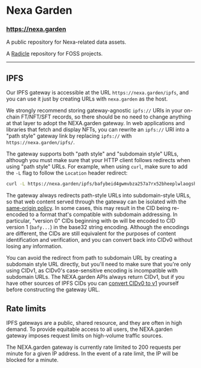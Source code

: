 # Nexa Garden

### https://nexa.garden

A public repository for Nexa-related data assets.

A [Radicle](https://radicle.xyz/) repository for FOSS projects.

---

## IPFS

Our IPFS gateway is accessible at the URL `https://nexa.garden/ipfs`, and you can use it just by creating URLs with `nexa.garden` as the host.

We strongly recommend storing gateway-agnostic `ipfs://` URIs in your on-chain FT/NFT/SFT records, so there should be no need to change anything at that layer to adopt the NEXA.garden gateway. In web applications and libraries that fetch and display NFTs, you can rewrite an `ipfs://` URI into a "path style" gateway link by replacing `ipfs://` with `https://nexa.garden/ipfs/`.

The gateway supports both "path style" and "subdomain style" URLs, although you must make sure that your HTTP client follows redirects when using "path style" URLs. For example, when using `curl`, make sure to add the `-L` flag to follow the `Location` header redirect:

```sh
curl -L https://nexa.garden/ipfs/bafybeid4gwmvbza257a7rx52bheeplwlaogshu4rgse3eaudfkfm7tx2my/hi-gateway.txt
```

The gateway always redirects path-style URLs into subdomain-style URLs, so that web content served through the gateway can be isolated with the [same-origin policy](https://en.wikipedia.org/wiki/Same-origin_policy). In some cases, this may result in the CID being re-encoded to a format that's compatible with subdomain addressing. In particular, "version 0" CIDs beginning with `Qm` will be encoded to CID version 1 (`bafy...`) in the base32 string encoding. Although the encodings are different, the CIDs are still equivalent for the purposes of content identification and verification, and you can convert back into CIDv0 without losing any information.

You can avoid the redirect from path to subdomain URL by creating a subdomain style URL directly, but you'll need to make sure that you're only using CIDv1, as CIDv0's case-sensitive encoding is incompatible with subdomain URLs. The NEXA.garden APIs always return CIDv1, but if you have other sources of IPFS CIDs you can [convert CIDv0 to v1](https://docs.ipfs.io/concepts/content-addressing/#cid-conversion) yourself before constructing the gateway URL.

## Rate limits

IPFS gateways are a public, shared resource, and they are often in high demand. To provide equitable access to all users, the NEXA.garden gateway imposes request limits on high-volume traffic sources.

The NEXA.garden gateway is currently rate limited to 200 requests per minute for a given IP address. In the event of a rate limit, the IP will be blocked for a minute.
